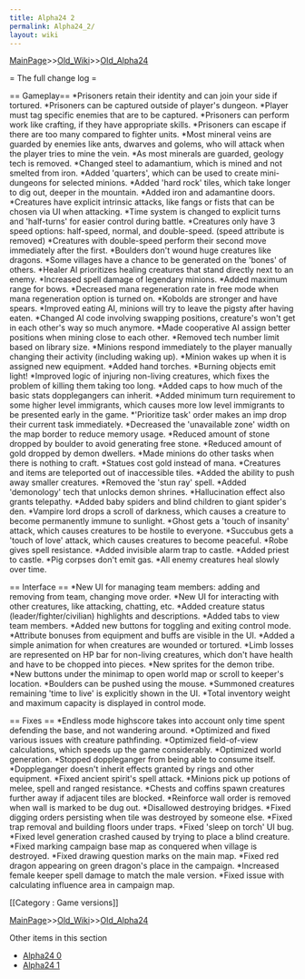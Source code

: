 ```yaml
---
title: Alpha24 2
permalink: Alpha24_2/
layout: wiki
---
```


[MainPage](/keeperrl_wiki/ "wikilink")>>[Old_Wiki](/keeperrl_wiki/Old_Wiki "wikilink")>>[Old_Alpha24](/keeperrl_wiki/Old_Alpha24 "wikilink")

= The full change log =

== Gameplay== 
*Prisoners retain their identity and can join your side if tortured.
*Prisoners can be captured outside of player's dungeon.
*Player must tag specific enemies that are to be captured.
*Prisoners can perform work like crafting, if they have appropriate skills.
*Prisoners can escape if there are too many compared to fighter units.
*Most mineral veins are guarded by enemies like ants, dwarves and golems, who will attack when the player tries to mine the vein.
*As most minerals are guarded, geology tech is removed.
*Changed steel to adamantium, which is mined and not smelted from iron.
*Added 'quarters', which can be used to create mini-dungeons for selected minions.
*Added 'hard rock' tiles, which take longer to dig out, deeper in the mountain.
*Added iron and adamantine doors.
*Creatures have explicit intrinsic attacks, like fangs or fists that can be chosen via UI when attacking.
*Time system is changed to explicit turns and 'half-turns' for easier control during battle.
*Creatures only have 3 speed options: half-speed, normal, and double-speed. (speed attribute is removed)
*Creatures with double-speed perform their second move immediately after the first.
*Boulders don't wound huge creatures like dragons.
*Some villages have a chance to be generated on the 'bones' of others.
*Healer AI prioritizes healing creatures that stand directly next to an enemy.
*Increased spell damage of legendary minions.
*Added maximum range for bows.
*Decreased mana regeneration rate in free mode when mana regeneration option is turned on.
*Kobolds are stronger and have spears.
*Improved eating AI, minions will try to leave the pigsty after having eaten.
*Changed AI code involving swapping positions, creature's won't get in each other's way so much anymore.
*Made cooperative AI assign better positions when mining close to each other.
*Removed tech number limit based on library size.
*Minions respond immediately to the player manually changing their activity (including waking up).
*Minion wakes up when it is assigned new equipment.
*Added hand torches.
*Burning objects emit light!
*Improved logic of injuring non-living creatures, which fixes the problem of killing them taking too long.
*Added caps to how much of the basic stats dopplegangers can inherit.
*Added minimum turn requirement to some higher level immigrants, which causes more low level immigrants to be presented early in the game.
*'Prioritize task' order makes an imp drop their current task immediately.
*Decreased the 'unavailable zone' width on the map border to reduce memory usage.
*Reduced amount of stone dropped by boulder to avoid generating free stone.
*Reduced amount of gold dropped by demon dwellers.
*Made minions do other tasks when there is nothing to craft.
*Statues cost gold instead of mana.
*Creatures and items are teleported out of inaccessible tiles.
*Added the ability to push away smaller creatures.
*Removed the 'stun ray' spell.
*Added 'demonology' tech that unlocks demon shrines.
*Hallucination effect also grants telepathy.
*Added baby spiders and blind children to giant spider's den.
*Vampire lord drops a scroll of darkness, which causes a creature to become permanently immune to sunlight.
*Ghost gets a 'touch of insanity' attack, which causes creatures to be hostile to everyone.
*Succubus gets a 'touch of love' attack, which causes creatures to become peaceful.
*Robe gives spell resistance.
*Added invisible alarm trap to castle.
*Added priest to castle.
*Pig corpses don't emit gas.
*All enemy creatures heal slowly over time.

== Interface ==
*New UI for managing team members: adding and removing from team, changing move order.
*New UI for interacting with other creatures, like attacking, chatting, etc.
*Added creature status (leader/fighter/civilian) highlights and descriptions.
*Added tabs to view team members.
*Added new buttons for toggling and exiting control mode.
*Attribute bonuses from equipment and buffs are visible in the UI.
*Added a simple animation for when creatures are wounded or tortured.
*Limb losses are represented on HP bar for non-living creatures, which don't have health and have to be chopped into pieces.
*New sprites for the demon tribe.
*New buttons under the minimap to open world map or scroll to keeper's location.
*Boulders can be pushed using the mouse.
*Summoned creatures remaining 'time to live' is explicitly shown in the UI.
*Total inventory weight and maximum capacity is displayed in control mode.

== Fixes ==
*Endless mode highscore takes into account only time spent defending the base, and not wandering around.
*Optimized and fixed various issues with creature pathfinding.
*Optimized field-of-view calculations, which speeds up the game considerably.
*Optimized world generation.
*Stopped doppleganger from being able to consume itself.
*Doppleganger doesn't inherit effects granted by rings and other equipment.
*Fixed ancient spirit's spell attack.
*Minions pick up potions of melee, spell and ranged resistance.
*Chests and coffins spawn creatures further away if adjacent tiles are blocked.
*Reinforce wall order is removed when wall is marked to be dug out.
*Disallowed destroying bridges.
*Fixed digging orders persisting when tile was destroyed by someone else.
*Fixed trap removal and building floors under traps.
*Fixed 'sleep on torch' UI bug.
*Fixed level generation crashed caused by trying to place a blind creature.
*Fixed marking campaign base map as conquered when village is destroyed.
*Fixed drawing question marks on the main map.
*Fixed red dragon appearing on green dragon's place in the campaign.
*Increased female keeper spell damage to match the male version.
*Fixed issue with calculating influence area in campaign map.

[[Category : Game versions]]

[MainPage](/keeperrl_wiki/ "wikilink")>>[Old_Wiki](/keeperrl_wiki/Old_Wiki "wikilink")>>[Old_Alpha24](/keeperrl_wiki/Old_Alpha24 "wikilink")

Other items in this section
-    [Alpha24 0](/keeperrl_wiki/Alpha24_0 "wikilink")
-    [Alpha24 1](/keeperrl_wiki/Alpha24_1 "wikilink")
